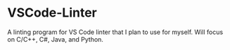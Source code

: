 # VSCode-Linter
A linting program for VS Code linter that I plan to use for myself. Will focus on C/C++, C#, Java, and Python.
